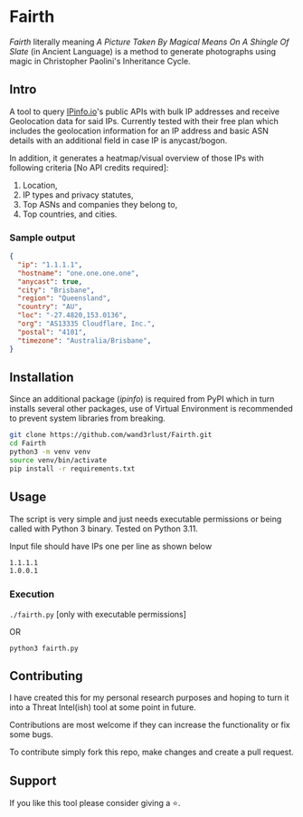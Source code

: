 # Fairth
_Fairth_ literally meaning _A Picture Taken By Magical Means On A Shingle Of Slate_ (in Ancient Language) is a method to generate photographs using magic in Christopher Paolini's Inheritance Cycle.


## Intro
A tool to query [IPinfo.io](https://ipinfo.io/)'s public APIs with bulk IP addresses and receive Geolocation data for said IPs. Currently tested with their free plan which includes the geolocation information for an IP address and basic ASN details with an additional field in case IP is anycast/bogon.

In addition, it generates a heatmap/visual overview of those IPs with following criteria [No API credits required]:
1. Location,
2. IP types and privacy statutes,
3. Top ASNs and companies they belong to,
4. Top countries, and cities. 

### Sample output
```json
{
  "ip": "1.1.1.1",
  "hostname": "one.one.one.one",
  "anycast": true,
  "city": "Brisbane",
  "region": "Queensland",
  "country": "AU",
  "loc": "-27.4820,153.0136",
  "org": "AS13335 Cloudflare, Inc.",
  "postal": "4101",
  "timezone": "Australia/Brisbane",
}
```

## Installation
Since an additional package (_ipinfo_) is required from PyPI which in turn installs several other packages, use of Virtual Environment is recommended to prevent system libraries from breaking.

```bash
git clone https://github.com/wand3rlust/Fairth.git
cd Fairth
python3 -m venv venv
source venv/bin/activate
pip install -r requirements.txt
```


## Usage
The script is very simple and just needs executable permissions or being called with Python 3 binary. Tested on Python 3.11.

Input file should have IPs one per line as shown below
```bash
1.1.1.1
1.0.0.1
```

### Execution

`./fairth.py` [only with executable permissions]

OR

`python3 fairth.py`


## Contributing
I have created this for my personal research purposes and hoping to turn it into a Threat Intel(ish) tool at some point in future. 


Contributions are most welcome if they can increase the functionality or fix some bugs. 

To contribute simply fork this repo, make changes and create a pull request.

## Support

If you like this tool please consider giving a :star:.
